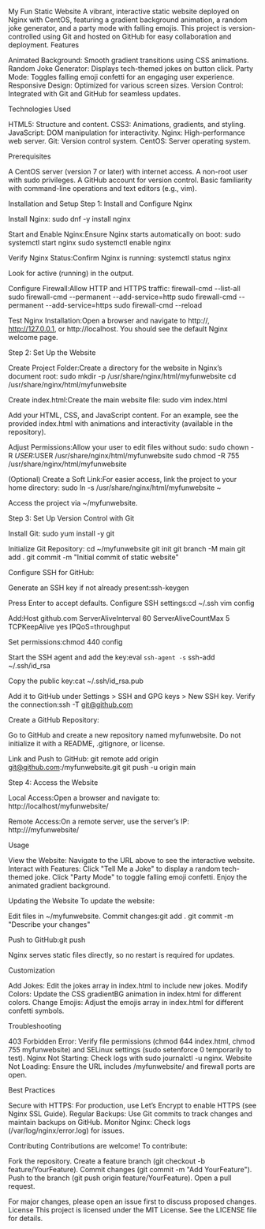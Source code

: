 My Fun Static Website
A vibrant, interactive static website deployed on Nginx with CentOS, featuring a gradient background animation, a random joke generator, and a party mode with falling emojis. This project is version-controlled using Git and hosted on GitHub for easy collaboration and deployment.
Features

Animated Background: Smooth gradient transitions using CSS animations.
Random Joke Generator: Displays tech-themed jokes on button click.
Party Mode: Toggles falling emoji confetti for an engaging user experience.
Responsive Design: Optimized for various screen sizes.
Version Control: Integrated with Git and GitHub for seamless updates.

Technologies Used

HTML5: Structure and content.
CSS3: Animations, gradients, and styling.
JavaScript: DOM manipulation for interactivity.
Nginx: High-performance web server.
Git: Version control system.
CentOS: Server operating system.

Prerequisites

A CentOS server (version 7 or later) with internet access.
A non-root user with sudo privileges.
A GitHub account for version control.
Basic familiarity with command-line operations and text editors (e.g., vim).

Installation and Setup
Step 1: Install and Configure Nginx

Install Nginx:
sudo dnf -y install nginx


Start and Enable Nginx:Ensure Nginx starts automatically on boot:
sudo systemctl start nginx
sudo systemctl enable nginx


Verify Nginx Status:Confirm Nginx is running:
systemctl status nginx

Look for active (running) in the output.

Configure Firewall:Allow HTTP and HTTPS traffic:
firewall-cmd --list-all
sudo firewall-cmd --permanent --add-service=http
sudo firewall-cmd --permanent --add-service=https
sudo firewall-cmd --reload


Test Nginx Installation:Open a browser and navigate to http://<server-ip>, http://127.0.0.1, or http://localhost. You should see the default Nginx welcome page.


Step 2: Set Up the Website

Create Project Folder:Create a directory for the website in Nginx’s document root:
sudo mkdir -p /usr/share/nginx/html/myfunwebsite
cd /usr/share/nginx/html/myfunwebsite


Create index.html:Create the main website file:
sudo vim index.html

Add your HTML, CSS, and JavaScript content. For an example, see the provided index.html with animations and interactivity (available in the repository).

Adjust Permissions:Allow your user to edit files without sudo:
sudo chown -R $USER:$USER /usr/share/nginx/html/myfunwebsite
sudo chmod -R 755 /usr/share/nginx/html/myfunwebsite


(Optional) Create a Soft Link:For easier access, link the project to your home directory:
sudo ln -s /usr/share/nginx/html/myfunwebsite ~

Access the project via ~/myfunwebsite.


Step 3: Set Up Version Control with Git

Install Git:
sudo yum install -y git


Initialize Git Repository:
cd ~/myfunwebsite
git init
git branch -M main
git add .
git commit -m "Initial commit of static website"


Configure SSH for GitHub:

Generate an SSH key if not already present:ssh-keygen

Press Enter to accept defaults.
Configure SSH settings:cd ~/.ssh
vim config

Add:Host github.com
    ServerAliveInterval 60
    ServerAliveCountMax 5
    TCPKeepAlive yes
    IPQoS=throughput

Set permissions:chmod 440 config


Start the SSH agent and add the key:eval `ssh-agent -s`
ssh-add ~/.ssh/id_rsa


Copy the public key:cat ~/.ssh/id_rsa.pub


Add it to GitHub under Settings > SSH and GPG keys > New SSH key.
Verify the connection:ssh -T git@github.com




Create a GitHub Repository:

Go to GitHub and create a new repository named myfunwebsite. Do not initialize it with a README, .gitignore, or license.


Link and Push to GitHub:
git remote add origin git@github.com:<your-username>/myfunwebsite.git
git push -u origin main



Step 4: Access the Website

Local Access:Open a browser and navigate to:
http://localhost/myfunwebsite/


Remote Access:On a remote server, use the server’s IP:
http://<server-ip>/myfunwebsite/



Usage

View the Website: Navigate to the URL above to see the interactive website.
Interact with Features:
Click "Tell Me a Joke" to display a random tech-themed joke.
Click "Party Mode" to toggle falling emoji confetti.
Enjoy the animated gradient background.



Updating the Website
To update the website:

Edit files in ~/myfunwebsite.
Commit changes:git add .
git commit -m "Describe your changes"


Push to GitHub:git push

Nginx serves static files directly, so no restart is required for updates.

Customization

Add Jokes: Edit the jokes array in index.html to include new jokes.
Modify Colors: Update the CSS gradientBG animation in index.html for different colors.
Change Emojis: Adjust the emojis array in index.html for different confetti symbols.

Troubleshooting

403 Forbidden Error: Verify file permissions (chmod 644 index.html, chmod 755 myfunwebsite) and SELinux settings (sudo setenforce 0 temporarily to test).
Nginx Not Starting: Check logs with sudo journalctl -u nginx.
Website Not Loading: Ensure the URL includes /myfunwebsite/ and firewall ports are open.

Best Practices

Secure with HTTPS: For production, use Let’s Encrypt to enable HTTPS (see Nginx SSL Guide).
Regular Backups: Use Git commits to track changes and maintain backups on GitHub.
Monitor Nginx: Check logs (/var/log/nginx/error.log) for issues.

Contributing
Contributions are welcome! To contribute:

Fork the repository.
Create a feature branch (git checkout -b feature/YourFeature).
Commit changes (git commit -m "Add YourFeature").
Push to the branch (git push origin feature/YourFeature).
Open a pull request.

For major changes, please open an issue first to discuss proposed changes.
License
This project is licensed under the MIT License. See the LICENSE file for details.
